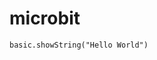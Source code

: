 # microbit

<div>
  <pre class="blocks"><code>basic.showString("Hello World")</code></pre>
</div>

<script src="https://makecode.com/gh-pages-embed.js"></script><script>makeCodeRender("{{ site.makecode.home_url }}", "{{ site.github.owner_name }}/{{ site.github.repository_name }}");</script>
